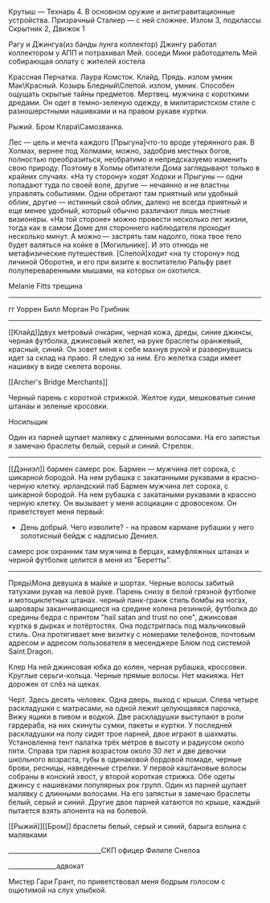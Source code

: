 Крутыш — Технарь 4. В основном оружие и антигравитационные устройства. 
Призрачный Сталкер — с ней сложнее. Излом 3, подклассы Скрытник 2, Движок 1


Рагу и
Джингуа(из банды лунга коллектор) Джингу работал коллектором у АПП и потрахивал Мей.
 соседи
Мики работодатель
Мей собирающая оплату с жителей хостела


Крассная Перчатка.
Лаура Комсток.
Клайд.
Прядь. излом умник
Мак\Красный. Козырь
Бледный\Слепой. излом, умник. Способен ощущать скрытые тайны предметов.
Мертвец. мужчина с короткими дредами. Он одет в темно-зеленую одежду, в милитаристском стиле с разношерстными нашивками и на правом рукаве куртки.

Рыжий. Бром
Клара\Самозванка.

 Лес — цель и мечта каждого [Прыгуна]что-то вроде утерянного рая. В Холмах, вернее под Холмами, можно, задобрив местных богов, полностью преобразиться, необратимо и непредсказуемо изменить свою природу. Поэтому в Холмы обитатели Дома заглядывают только в крайних случаях. «На ту сторону» ходят Ходоки и Прыгуны — одни попадают туда по своей воле, другие — нечаянно и не властны управлять событиями. Одни обретают там приятный или удобный облик, другие — истинный свой облик, далеко не всегда приятный и еще менее удобный, который обычно различают лишь местные визионеры. «На той стороне» можно провести несколько лет жизни, тогда как в самом Доме для стороннего наблюдателя проходит несколько минут. А можно — застрять там надолго, пока твое тело будет валяться на койке в [Могильнике]. И это отнюдь не метафизические путешествия. [Слепой]ходит «на ту сторону» под личиной Оборотня, и его при визите к воспитателю Ральфу рвет полупереваренными мышами, на которых он охотился.

Melanie Fitts трещина
_________________________

гг Уоррен Билл Морган Ро Грибник

______________________________________________

[[Клайд]]двух метровый очкарик, черная кожа, дреды, синие джинсы, черная футболка, джинсовый желет, на руке браслеты оранжевый, красный, синий. Он зовет меня к себе махнув рукой и развернувшись идет за склад на право. Я следую за ним. Его желетка сзади имеет нашивку в виде скелета вороны.

[[Archer's Bridge Merchants]]

Черный парень с короткой стрижкой. Желтое худи, мешковатые синие штанаы и зеленые кросовки.

Носильщик

Один из парней щупает малявку с длинными волосами. На его запястьи я замечаю браслеты белый, серый и синий. Стрелок.

______________________________________________ 

[[Дэниэл]] бармен самерс рок. Бармен — мужчина лет сорока, с шикарной бородой. На нем рубашка с закатанными рукавами в красно-черную клетку.
ирландский паб 
 Бармен мужчина лет сорока, с шикарной бородой. На нем рубашка с закатаными рукавами в крассно черную клетку. Он вызывает у меня асоциации с дровосеком. Он приветствует меня первый:

- День добрый. Чего изволите? - на правом кармане рубашки у него золотисный бейдж с надписью Дениел.

самерс рок охранник там мужчина в берцах, камуфляжных штанах и черной футболке целится в меня из "Беретты".

______________________________________________

Прядь\Мона
девушка в майке и шортах. Черные волосы забитый татухами рукав на левой руке. Парень снизу в белой грязной футболке и мотоциклетных штанах.
черный панк-гранж стиль  бомбы на ногах, шаровары заканчивающиеся на средине колена резинкой, футболка до средины бедра с принтом "hail satan and trust no one", джинсовая куртка в дырках и потёртостях. Она подстриглась под мальчиковый стиль.
Она протягивает мне визитку с номерами телефонов, почтовым адресом и адресом пользователя в месенджере Блюм под системой Saint.Dragon.

Клер На ней джинсовая юбка до колен, черная рубашка, кроссовки. Круглые серьги-кольца. Черные прямые волосы. Нет макияжа. Нет дорожек от слёз на щеках.

Черт. Здесь десять человек. Одна дверь, выход с крыши. Слева четыре раскладушки с матрасами, на одной лежит целующаяяся парочка,
Вижу ящики в пивом и водкой. Две раскладушки выступают в роли гардераба, на них скинуты сумки, пакеты и куртки. У последней раскладушки на полу сидят трое парней, двое играют в шахматы. Установленна тент палатка трёх метров в высоту и радиусом около пяти. Справа три парня возрастом около 30 лет и две девочки школьного возраста, губы в одинаковой бордовой помаде, черные брови, ресницы, наведенные стрелки. У первой каштановые волосы собраны в конский хвост, у второй короткая стрижка. Обе одеты джинсу с нашивками популярных рок групп. Один из парней щупает малявку с длинными волосами. На его запястьи я замечаю браслеты белый, серый и синий. Другие двое парней катаются по крыше, каждый пытается взять апонента на на болевой.


[[Рыжий]][[Бром]] браслеты белый, серый и синий, барыга волына с малявками


_____________________________СКП
офицер Филипе Снелоа



_______________адвокат

Мистер Гари Грант, по приветствовал меня бодрым голосом с ощютимой на слух улыбкой.
